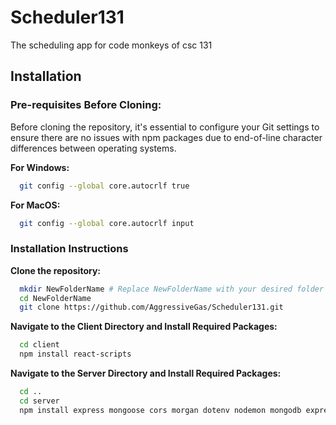 
# Scheduler131

The scheduling app for code monkeys of csc 131



## Installation

### Pre-requisites Before     Cloning:                                                             
Before cloning the repository, it's essential to configure your Git settings to ensure there are no issues with npm packages due to end-of-line character differences between operating systems.

**For Windows:**

```bash
  git config --global core.autocrlf true
```
    
**For MacOS:**

```bash
  git config --global core.autocrlf input
```

### Installation Instructions

**Clone the repository:**

```bash
  mkdir NewFolderName # Replace NewFolderName with your desired folder name.
  cd NewFolderName
  git clone https://github.com/AggressiveGas/Scheduler131.git
```
**Navigate to the Client Directory and Install Required Packages:**
```bash
  cd client
  npm install react-scripts
```

**Navigate to the Server Directory and Install Required Packages:**
```bash
  cd ..
  cd server
  npm install express mongoose cors morgan dotenv nodemon mongodb express-async-handler

```
